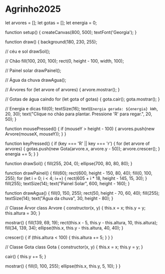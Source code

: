 # Agrinho2025
let arvores = [];
let gotas = [];
let energia = 0;

function setup() {
  createCanvas(800, 500);
  textFont('Georgia');
}

function draw() {
  background(180, 230, 255);
  
  // céu e sol
  drawSol();
  
  // Chão
  fill(100, 200, 100);
  rect(0, height - 100, width, 100);
  
  // Painel solar
  drawPainel();
  
  // Água da chuva
  drawAgua();
  
  // Árvores
  for (let arvore of arvores) {
    arvore.mostrar();
  }
  
  // Gotas de água caindo
  for (let gota of gotas) {
    gota.cair();
    gota.mostrar();
  }
  
  // Energia e dicas
  fill(0);
  textSize(16);
  text(`Energia gerada: ${energia} kWh`, 20, 30);
  text("Clique no chão para plantar. Pressione 'R' para regar.", 20, 50);
}

function mousePressed() {
  if (mouseY > height - 100) {
    arvores.push(new Arvore(mouseX, mouseY));
  }
}

function keyPressed() {
  if (key === 'R' || key === 'r') {
    for (let arvore of arvores) {
      gotas.push(new Gota(arvore.x, arvore.y - 50));
      arvore.crescer();
    }
    energia += 5;
  }
}

function drawSol() {
  fill(255, 204, 0);
  ellipse(700, 80, 80, 80);
}

function drawPainel() {
  fill(60);
  rect(600, height - 150, 80, 40);
  fill(0, 100, 255);
  for (let i = 0; i < 4; i++) {
    rect(605 + i * 18, height - 145, 15, 30);
  }
  fill(255);
  textSize(14);
  text("Painel Solar", 600, height - 160);
}

function drawAgua() {
  fill(0, 150, 255);
  rect(50, height - 70, 60, 40);
  fill(255);
  textSize(14);
  text("Água da chuva", 30, height - 80);
}

// Classe Árvor
class Arvore {
  constructor(x, y) {
    this.x = x;
    this.y = y;
    this.altura = 30;
  }
  
  mostrar() {
    fill(139, 69, 19);
    rect(this.x - 5, this.y - this.altura, 10, this.altura);
    fill(34, 139, 34);
    ellipse(this.x, this.y - this.altura, 40, 40);
  }
  
  crescer() {
    if (this.altura < 100) {
      this.altura += 5;
    }
  }
}

// Classe Gota
class Gota {
  constructor(x, y) {
    this.x = x;
    this.y = y;
  }
  
  cair() {
    this.y += 5;
  }
  
  mostrar() {
    fill(0, 100, 255);
    ellipse(this.x, this.y, 5, 10);
  }
}

